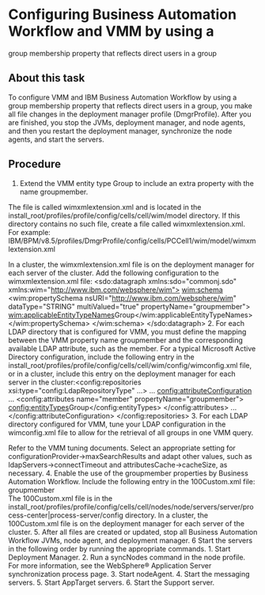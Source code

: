 # Configuring Business Automation Workflow and VMM by using a
group membership property that reflects direct users in a group

## About this task

To configure VMM and IBM Business Automation Workflow by using
a group membership property that reflects direct users in a group, you make all file changes in the
deployment manager profile (DmgrProfile). After you are finished, you stop the JVMs, deployment
manager, and node agents, and then you restart the deployment manager, synchronize the node agents,
and start the servers.

## Procedure

1. Extend the VMM entity type Group to include an extra property with the name
groupmember. 

The file is called wimxmlextension.xml and is located in the
install\_root/profiles/profile/config/cells/cell/wim/model directory. If this
directory contains no such file, create a file called wimxmlextension.xml. For
example:
IBM/BPM/v8.5/profiles/DmgrProfile/config/cells/PCCell1/wim/model/wimxmlextension.xml

In a cluster, the wimxmlextension.xml file is on the deployment manager for
each server of the cluster.
Add the following configuration to the wimxmlextension.xml file:
<sdo:datagraph xmlns:sdo="commonj.sdo"
        xmlns:wim="http://www.ibm.com/websphere/wim">
      <wim:schema>
    	<wim:propertySchema nsURI="http://www.ibm.com/websphere/wim" dataType="STRING"
            multiValued="true" propertyName="groupmember">
          <wim:applicableEntityTypeNames>Group</wim:applicableEntityTypeNames>
        </wim:propertySchema>
      </wim:schema>
    </sdo:datagraph>
2. For each LDAP directory that is configured for VMM, you must define the mapping between the VMM
property name groupmember and the corresponding available LDAP attribute, such as
the member. 
For a typical Microsoft Active Directory configuration, include the following entry in the
install\_root/profiles/profile/config/cells/cell/wim/config/wimconfig.xml
file, or in a cluster, include this entry on the deployment manager for each server in the
cluster:<config:repositories xsi:type="config:LdapRepositoryType" ...>
    ...
    <config:attributeConfiguration>
    ...
    <config:attributes name="member" propertyName="groupmember">
      <config:entityTypes>Group</config:entityTypes>
    </config:attributes>
    ...
   </config:attributeConfiguration>
</config:repositories>
3. For each LDAP directory configured for VMM, tune your LDAP configuration in
					the wimconfig.xml file to allow for the retrieval of all
					groups in one VMM query.

Refer to the VMM tuning documents. Select an appropriate setting for
configurationProvider->maxSearchResults and adapt other values, such as
ldapServers->connectTimeout and attributesCache->cacheSize, as
necessary.
4. Enable the use of the groupmember properties by Business Automation Workflow. 
Include the following entry in the 100Custom.xml
file:<common merge="mergeChildren">
    		<security>
    			<vmm-options>
    				<group-member-prop>groupmember</group-member-prop>		
    			</vmm-options>
    		</security>
    	</common>The
100Custom.xml file is in the
install\_root/profiles/profile/config/cells/cell/nodes/node/servers/server/process-center|process-server/config
directory. In a cluster, the 100Custom.xml file is on the deployment manager
for each server of the cluster.
5. After all files are created or updated, stop all Business Automation Workflow JVMs, node agent, and deployment manager.
6 Start the servers in the following order by running the appropriate commands.
    1. Start Deployment Manager.
    2. Run a syncNodes command in the node profile. For more information, see the
WebSphere® Application
Server synchronization
process page.
    3. Start nodeAgent.
    4. Start the messaging servers.
    5. Start AppTarget servers.
    6. Start the Support server.